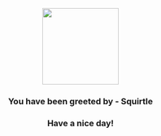 <p align="center">
            <img src="https://raw.githubusercontent.com/PokeAPI/sprites/master/sprites/pokemon/7.png" width="150" height="150">
          </p>
          <h3 align="center">You have been greeted by - <b>Squirtle</b></h3>
          <h3 align="center">Have a nice day!</h3>
        